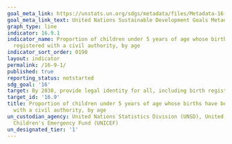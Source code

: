 ```yaml
---
goal_meta_link: https://unstats.un.org/sdgs/metadata/files/Metadata-16-09-01.pdf
goal_meta_link_text: United Nations Sustainable Development Goals Metadata (pdf 1361kB)
graph_type: line
indicator: 16.9.1
indicator_name: Proportion of children under 5 years of age whose births have been
  registered with a civil authority, by age
indicator_sort_order: 0190
layout: indicator
permalink: /16-9-1/
published: true
reporting_status: notstarted
sdg_goal: '16'
target: By 2030, provide legal identity for all, including birth registration
target_id: '16.9'
title: Proportion of children under 5 years of age whose births have been registered
  with a civil authority, by age
un_custodian_agency: United Nations Statistics Division (UNSD), United Nations International
  Children's Emergency Fund (UNICEF)
un_designated_tier: '1'
---
```

